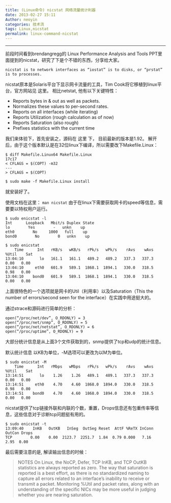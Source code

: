 ```yaml
---
title: (Linux命令) nicstat 网络流量统计利器
date: 2013-02-27 15:11
Author: neoyin
categories: 技术流
tags: Linux,nicstat
permalink: linux-command-nicstat
---
```


----

前段时间看到brendangregg的 Linux Performance Analysis and Tools PPT里面提到的nicstat，研究了下是个不错的东西，分享给大家。
```
nicstat is to network interfaces as “iostat” is to disks, or “prstat” is to processes.
```
nicstat原本是Solaris平台下显示网卡流量的工具，Tim Cook将它移植到linux平台，官方网站见 这里。 相比netstat, 他有以下关键特性：

- Reports bytes in & out as well as packets.
- Normalizes these values to per-second rates.
- Reports on all interfaces (while iterating)
- Reports Utilization (rough calculation as of now)
- Reports Saturation (also rough)
- Prefixes statistics with the current time

我们来体验下，首先安装之，源码在 这里 下， 目前最新的版本是1.92。
解开后，由于这个版本默认是在32位linux下编译，所以需要改下Makefile.Linux：
```
$ diff Makefile.Linux64 Makefile.Linux
17c17
< CFLAGS = $(COPT) -m32
---
> CFLAGS = $(COPT)

$ sudo make -f Makefile.Linux install
```
就安装好了。

使用文档在这里： `man nicstat`
由于在linux下需要获取网卡的speed等信息，需要要以特权用户运行。
```
$ sudo enicstat -l
Int      Loopback   Mbit/s Duplex State
lo        Yes        -   unkn    up
eth0        No     1000   full    up
bond0        No        0   unkn    up

$ sudo enicstat
    Time      Int   rKB/s   wKB/s   rPk/s   wPk/s    rAvs    wAvs %Util    Sat
13:04:10       lo   161.1   161.1   489.2   489.2   337.3   337.3  0.00   0.00
13:04:10     eth0   601.9   589.1  1868.1  1894.1   330.0   318.5  0.98   0.00
13:04:10    bond0   601.9   589.1  1868.1  1894.1   330.0   318.5  0.00   0.00
```

上面很特色的一个选项就是网卡的Util（利用率）以及Saturation（This the number of errors/second seen for the interface）在实践中用途挺大的。

通过strace和源码进行简单的分析：
```
open(“/proc/net/dev”, O_RDONLY) = 3
open(“/proc/net/snmp”, O_RDONLY) = 5
open(“/proc/net/netstat”, O_RDONLY) = 6
open(“/proc/uptime”, O_RDONLY) = 9
```
大部分统计信息是从上面3个文件获取到的，snmp提供了tcp和udp的统计信息。

默认统计信息 以KB为单位，-M选项可以更改为以M为单位。

```
$ sudo enicstat -M
    Time      Int   rMbps   wMbps   rPk/s   wPk/s    rAvs    wAvs %Util    Sat
13:14:51       lo    1.26    1.26   489.1   489.1   337.3   337.3  0.00   0.00
13:14:51     eth0    4.70    4.60  1868.0  1894.0   330.0   318.5  0.98   0.00
13:14:51    bond0    4.70    4.60  1868.0  1894.0   330.0   318.5  0.00   0.00
```

nicstat提供了tcp链接外联和内联的个数，重置，Drops信息还有包重传率等信息，这些信息对于诊断tcp问题挺有用的。
```
$ sudo enicstat -t
13:09:40    InKB   OutKB   InSeg  OutSeg Reset  AttF %ReTX InConn OutCon Drops
TCP        0.00    0.00  2123.7  2251.7  1.84  0.79 0.000   7.16   2.95  0.00
```
最后需要注意的是, 解读输出信息的时候：

>NOTES
On Linux, the NoCP, Defer, TCP InKB, and TCP OutKB statistics are always reported as zero.
The way that saturation is reported is a best effort, as there is no standardized naming to capture
all errors related to an interface’s inability to receive or transmit a packet. Monitoring %Util and
packet rates, along with an understanding of the specific NICs may be more useful in judging whether
you are nearing saturation.

 

